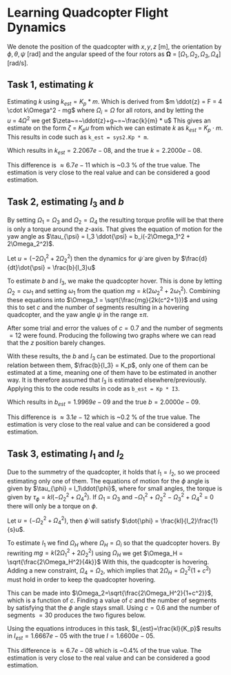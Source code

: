 # Learning Quadcopter Flight Dynamics

We denote the position of the quadcopter with $x, y, z$ [m],
the orientation by $\phi, \theta, \psi$ [rad]
and the angular speed of the four rotors as
$\mathbf{\Omega}~=~[\Omega_1, \Omega_2, \Omega_3, \Omega_4]$ [rad/s].

## Task 1, estimating $k$

Estimating $k$ using $k_{est} = K_p * m$.
Which is derived from $m \ddot{z} = F = 4 \cdot k\Omega^2 - mg$
where $\Omega_i = \Omega$ for all rotors,
and by letting the $u~=~4\Omega^2$ we get $\zeta~=~\ddot{z}+g~=~\frac{k}{m} * u$
This gives an estimate on the form $\zeta~=~K_p u$
from which we can estimate $k$ as $k_{est}~=~K_p \cdot m$.
This results in code such as `k_est = sys2.Kp * m`.

Which results in $k_{est} = 2.2067e-08$, and the true $k = 2.2000e-08$.

This difference is $\approx 6.7e-11$ which is ~$0.3~\%$ of the true value. The estimation is very close to the real value and can be considered a good estimation.

## Task 2, estimating $I_3$ and $b$

By setting $\Omega_1 = \Omega_3$ and $\Omega_2 = \Omega_4$ the resulting torque profile will be that there is only a torque around the $z$-axis. That gives the equation of motion for the yaw angle as $\tau_{\psi} = I_3 \ddot{\psi} = b_i(-2\Omega_1^2 + 2\Omega_2^2)$.

Let $u=(-2\Omega_1^2 + 2\Omega_2^2)$ then the dynamics for $\dot{\psi}$ are given by $\frac{d}{dt}\dot{\psi} = \frac{b}{I_3}u$

To estimate $b$ and $I_3$, we make the quadcopter hover. This is done by letting $\Omega_2 = c\omega_1$ and setting $\omega_1$ from the quation $mg = k(2\omega_2^2+2\omega_1^2)$.
Combining these equations into $\Omega_1 = \sqrt{\frac{mg}{2k(c^2+1)}}$ and using this to set $c$ and the number of segments resulting in a hovering quadcopter, and the yaw angle $\psi$ in the range $\pm \pi$.

After some trial and error the values of $c=0.7$ and the number of segments $=12$ were found. Producing the following two graphs where we can read that the $z$ position barely changes.

<!-- TODO: insert fig 1 and fig 2>
![fig1](img/fig1.png)
![fig2](img/fig2.png)
-->

With these results, the $b$ and $I_3$ can be estimated.
Due to the proportional relation between them, $\frac{b}{I_3} = K_p$, only one of them can be estimated at a time,
meaning one of them have to be estimated in another way. It is therefore assumed that $I_3$ is estimated elsewhere/previously. Applying this to the code results in code as `b_est = Kp * I3`.

Which results in $b_{est} = 1.9969e-09$ and the true $b = 2.0000e-09$.

This difference is $\approx 3.1e-12$ which is ~$0.2~\%$ of the true value. The estimation is very close to the real value and can be considered a good estimation.

## Task 3, estimating $I_1$ and $I_2$

Due to the summetry of the quadcopter, it holds that $I_1=I_2$,
so we proceed estimating only one of them.
The equations of motion for the $\phi$ angle is given by
$\tau_{\phi} = I_1\ddot{\phi}$, where for small angles, the torque is given by
$\tau_{\phi} = kl(-\Omega_2^2 + \Omega_4^2)$.
If $\Omega_1~=~\Omega_3$ and $-\Omega_1^2~+~\Omega_2^2~-~\Omega_3^2~+~\Omega_4^2~=~0$ there will only be a torque on $\phi$.

Let $u=(-\Omega_2^2+\Omega_4^2)$, then $\dot{\phi}$ will satisfy $\dot{\phi} = \frac{kl}{I_2}\frac{1}{s}u$.

To estimate $I_1$ we find $\Omega_H$ where $\Omega_H = \Omega_i$ so that the quadcopter hovers. By rewriting $mg=k(2\Omega_1^2+2\Omega_2^2)$ using $\Omega_H$ we get
$\Omega_H = \sqrt{\frac{2\Omega_H^2}{4k}}$
With this, the quadcopter is hovering.
Adding a new constraint, $\Omega_4 = \Omega_2$, which implies that
$2\Omega_H = \Omega_2^2(1+c^2)$ must hold in order to keep the quadcopter hovering.

This can be made into $\Omega_2=\sqrt{\frac{2\Omega_H^2}{1+c^2}}$,
which is a function of $c$.
Finding a value of $c$ and the number of segments by satisfying that the $\phi$ angle stays small. Using $c = 0.6$ and the number of segments $= 30$ produces the two figures below.

<!-- TODO: insert fig 3 fig 4>
![fig3](img/fig3.png)
![fig4](img/fig4.png)
<-->

Using the equations introduces in this task, $I_{est}=\frac{kl}{K_p}$
results in $I_{est}=1.6667e-05$ with the true $I = 1.6600e-05$.

This difference is $\approx 6.7e-08$ which is ~$0.4 \%$ of the true value.
The estimation is very close to the real value and can be considered a good estimation.
